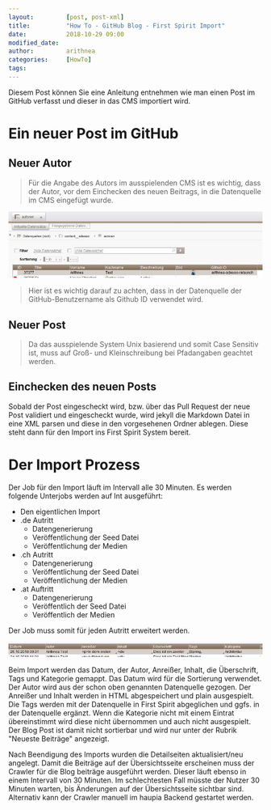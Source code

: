```yaml
---
layout:         [post, post-xml]              
title:          "How To - GitHub Blog - First Spirit Import"
date:           2018-10-29 09:00
modified_date: 
author:         arithnea 
categories:     [HowTo]
tags:          
---
```


Diesem Post können Sie eine Anleitung entnehmen wie man einen Post im GitHub verfasst und dieser in das CMS importiert wird.

# Ein neuer Post im GitHub
## Neuer Autor
> Für die Angabe des Autors im ausspielenden CMS ist es wichtig, dass der Autor, vor dem Einchecken 
des neuen Beitrags, in die Datenquelle im CMS eingefügt wurde.

![Autoren Datenquellel](/assets/images/posts/autoren_fs.JPG)

> Hier ist es wichtig darauf zu achten, dass in der Datenquelle der GitHub-Benutzername als Github ID verwendet wird.

## Neuer Post
>Da das ausspielende System Unix basierend  und somit Case Sensitiv ist, muss auf Groß- und Kleinschreibung bei Pfadangaben geachtet werden.

## Einchecken des neuen Posts
Sobald der Post eingescheckt wird, bzw. über das Pull Request der neue Post validiert und eingescheckt wurde, wird jekyll die Markdown Datei
in eine XML parsen und diese in den vorgesehenen Ordner ablegen.
Diese steht dann für den Import ins First Spirit System bereit.

# Der Import Prozess
Der Job für den Import läuft im Intervall alle 30 Minuten.
Es werden folgende Unterjobs werden auf Int ausgeführt:
* Den eigentlichen Import
* .de Autritt
  * Datengenerierung
  * Veröffentlichung der Seed Datei
  * Veröffentlichung der Medien
* .ch Autritt
  * Datengenerierung
  * Veröffentlichung der Seed Datei
  * Veröffentlichung der Medien
* .at Auftritt
  * Datengenerierung
  * Veröffentlich der Seed Datei
  * Veröffentlich der Medien

Der Job muss somit für jeden Autritt erweitert werden.

![Github Datenquellel](/assets/images/posts/github_datenquelle_fs.JPG)

Beim Import werden das Datum, der Autor, Anreißer, Inhalt, die Überschrift, Tags und Kategorie gemappt.
Das Datum wird für die Sortierung verwendet. Der Autor wird aus der schon oben genannten Datenquelle gezogen.
Der Anreißer und Inhalt werden in HTML abgespeichert und plain ausgespielt. Die Tags werden mit der Datenquelle in First Spirit
abgeglichen und ggfs. in der Datenquelle ergänzt. Wenn die Kategorie nicht mit einem Eintrat übereinstimmt wird diese nicht übernommen und auch nicht ausgespielt.
Der Blog Post ist damit nicht sortierbar und wird nur unter der Rubrik "Neueste Beiträge" angezeigt.

Nach Beendigung des Imports wurden die Detailseiten aktualisiert/neu angelegt. 
Damit die Beiträge auf der Übersichtsseite erscheinen muss der Crawler für die Blog beiträge ausgeführt werden. Dieser läuft ebenso in einem Intervall von 30 Minuten.
Im schlechtesten Fall müsste der Nutzer 30 Minuten warten, bis Änderungen auf der Übersichtsseite sichtbar sind. Alternativ kann der Crawler manuell im haupia Backend gestartet werden.

